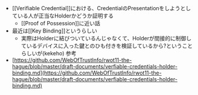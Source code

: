 - [[Verifiable Credential]]における、CredentialのPresentationをしようとしている人が正当なHolderかどうか証明する
	- [[Proof of Possession]]に近い話
- 最近は[[Key Binding]]というらしい
	- 実際はHolderに結びついているんじゃなくて、Holderが間接的に制御しているデバイスに入った鍵とのひも付きを検証しているから?ということらしいが(kekeho)
参考
- [https://github.com/WebOfTrustInfo/rwot11-the-hague/blob/master/draft-documents/verfiable-credentials-holder-binding.md](https://github.com/WebOfTrustInfo/rwot11-the-hague/blob/master/draft-documents/verfiable-credentials-holder-binding.md)
